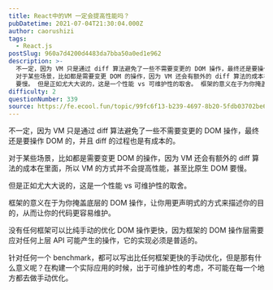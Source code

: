 ```yaml
---
title: React中的VM 一定会提高性能吗？
pubDatetime: 2021-07-04T21:30:04.000Z
author: caorushizi
tags:
  - React.js
postSlug: 960a7d4200d4483da7bba50a0ed1e962
description: >-
  不一定，因为 VM 只是通过 diff 算法避免了一些不需要变更的 DOM 操作，最终还是要操作 DOM 的，并且 diff 的过程也是有成本的。
  对于某些场景，比如都是需要变更 DOM 的操作，因为 VM 还会有额外的 diff 算法的成本在里面，所以 VM 的方式并不会提高性能，甚至比原生 DOM
  要慢。 但是正如尤大大说的，这是一个性能 vs 可维护性的取舍。 框架的意义在于为你掩盖底层的
difficulty: 2
questionNumber: 339
source: https://fe.ecool.fun/topic/99fc6f13-b239-4697-8b20-5fdb03702be6
---
```


不一定，因为 VM 只是通过 diff 算法避免了一些不需要变更的 DOM 操作，最终还是要操作 DOM 的，并且 diff 的过程也是有成本的。

对于某些场景，比如都是需要变更 DOM 的操作，因为 VM 还会有额外的 diff 算法的成本在里面，所以 VM 的方式并不会提高性能，甚至比原生 DOM 要慢。

但是正如尤大大说的，这是一个性能 vs 可维护性的取舍。

框架的意义在于为你掩盖底层的 DOM 操作，让你用更声明式的方式来描述你的目的，从而让你的代码更容易维护。

没有任何框架可以比纯手动的优化 DOM 操作更快，因为框架的 DOM 操作层需要应对任何上层 API 可能产生的操作，它的实现必须是普适的。

针对任何一个 benchmark，都可以写出比任何框架更快的手动优化，但是那有什么意义呢？在构建一个实际应用的时候，出于可维护性的考虑，不可能在每一个地方都去做手动优化。
